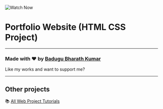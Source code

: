 ![Watch Now](./img/Design.jpg)
# Portfolio Website (HTML CSS Project)


---

### Made with ❤️ by [Badugu Bharath Kumar](https://www.instagram.com/_bharath_ly_/)

Like my works and want to support me?



---

## Other projects

📚 [All Web  Project Tutorials](https://github.com/BaduguBharathKumar)
  


